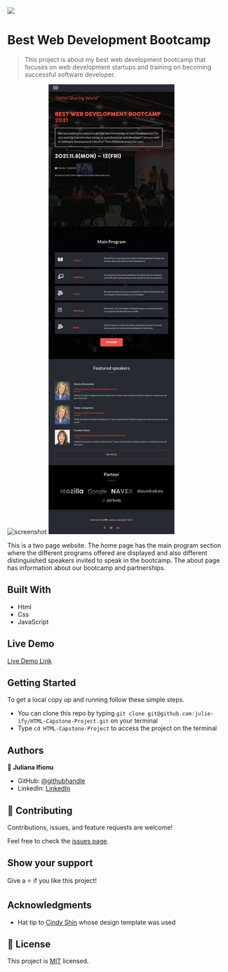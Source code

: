 ![](https://img.shields.io/badge/Microverse-blueviolet)

# Best Web Development Bootcamp

> This project is about my best web development bootcamp that focuses on web development startups and training on becoming successful software developer.

![screenshot](./images/screenshot.png)
![screenshot](./images/screenshot3.png)

This is a two page website. The home page has the main program section where the different programs offered are displayed and also different distinguished speakers invited to speak in the bootcamp. The about page has information about our bootcamp and partnerships.

## Built With

- Html
- Css
- JavaScript

## Live Demo

[Live Demo Link](https://julie-ify.github.io/HTML-Capstone-Project/)

## Getting Started

To get a local copy up and running follow these simple steps.

- You can clone this repo by typing `git clone git@github.com:julie-ify/HTML-Capstone-Project.git` on your terminal
- Type `cd HTML-Capstone-Project` to access the project on the terminal

## Authors

👤 **Juliana Ifionu**

- GitHub: [@githubhandle](https://github.com/julie-ify)
- LinkedIn: [LinkedIn](https://www.linkedin.com/in/juliana-ifionu-4a9492212/)

## 🤝 Contributing

Contributions, issues, and feature requests are welcome!

Feel free to check the [issues page](https://github.com/julie-ify/HTML-Capstone-Project/issues).

## Show your support

Give a ⭐️ if you like this project!

## Acknowledgments

- Hat tip to [Cindy Shin](https://www.behance.net/adagio07) whose design template was used

## 📝 License

This project is [MIT](./MIT.md) licensed.
